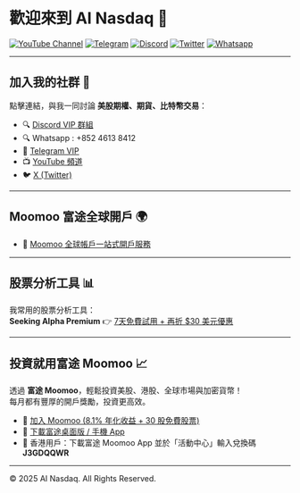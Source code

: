 # 歡迎來到 AI Nasdaq 🚀  

[![YouTube Channel](https://img.shields.io/badge/YouTube-頻道-red?logo=youtube&logoColor=white)](https://youtube.com/@ai_nasdaq)
[![Telegram](https://img.shields.io/badge/Telegram-VIP群組-blue?logo=telegram&logoColor=white)](https://t.me/hktrade2024)
[![Discord](https://img.shields.io/badge/Discord-VIP群組-5865F2?logo=discord&logoColor=white)](https://discord.gg/vSppgxAwYz)
[![Twitter](https://img.shields.io/badge/X(Twitter)-關注我-black?logo=x&logoColor=white)](https://x.com/hktrade2022)
[![Whatsapp](https://img.shields.io/badge/Whatsapp-聯絡我-25D366?logo=whatsapp&logoColor=white)](https://wa.me/85246138412)

---

## 加入我的社群 🤝

點擊連結，與我一同討論 **美股期權、期貨、比特幣交易**：

- 🔍 [Discord VIP 群組](https://discord.gg/vSppgxAwYz)  
- 🔍 Whatsapp : +852 4613 8412  
- 💬 [Telegram VIP](https://t.me/hktrade2024)  
- 📺 [YouTube 頻道](https://youtube.com/@ai_nasdaq)  
- 🐦 [X (Twitter)](https://x.com/hktrade2022)  

---

## Moomoo 富途全球開戶 🌍  

- 🎉 [Moomoo 全球帳戶一站式開戶服務](https://j.moomoo.com/00yLZM)  

---

## 股票分析工具 📊  

我常用的股票分析工具：  
**Seeking Alpha Premium** 👉 [7天免費試用 + 再折 $30 美元優惠](https://link.seekingalpha.com/4H6KD28/4G6SHH/)  

---

## 投資就用富途 Moomoo 📈  

透過 **富途 Moomoo**，輕鬆投資美股、港股、全球市場與加密貨幣！  
每月都有豐厚的開戶獎勵，投資更高效。  

- 🚀 [加入 Moomoo (8.1% 年化收益 + 30 股免費股票)](https://j.moomoo.com/00yLZM)  
- 📲 [下載富途桌面版 / 手機 App](https://www.futunn.com/en)  
- 🔑 香港用戶：下載富途 Moomoo App 並於「活動中心」輸入兌換碼 **J3GDQQWR**  

---

© 2025 AI Nasdaq. All Rights Reserved.
